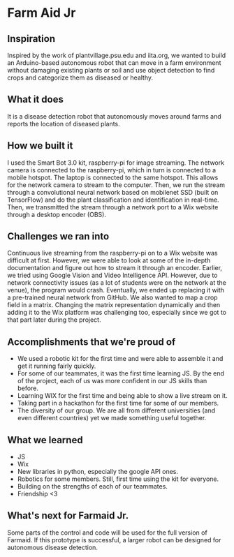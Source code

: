 # Farm Aid Jr
## Inspiration
Inspired by the work of plantvillage.psu.edu and iita.org, we wanted to build an Arduino-based autonomous robot that can move in a farm environment without damaging existing plants or soil and use object detection to find crops and categorize them as diseased or healthy.

## What it does
It is a disease detection robot that autonomously moves around farms and reports the location of diseased plants.

## How we built it
I used the Smart Bot 3.0 kit, raspberry-pi for image streaming. The network camera is connected to the raspberry-pi, which in turn is connected to a mobile hotspot. The laptop is connected to the same hotspot. This allows for the network camera to stream to the computer. Then, we run the stream through a convolutional neural network based on mobilenet SSD (built on TensorFlow) and do the plant classification and identification in real-time. Then, we transmitted the stream through a network port to a Wix website through a desktop encoder (OBS).

## Challenges we ran into
Continuous live streaming from the raspberry-pi on to a Wix website was difficult at first. However, we were able to look at some of the in-depth documentation and figure out how to stream it through an encoder. Earlier, we tried using Google Vision and Video Intelligence API. However, due to network connectivity issues (as a lot of students were on the network at the venue), the program would crash. Eventually, we ended up replacing it with a pre-trained neural network from GitHub. We also wanted to map a crop field in a matrix. Changing the matrix representation dynamically and then adding it to the Wix platform was challenging too, especially since we got to that part later during the project. 

## Accomplishments that we're proud of
- We used a robotic kit for the first time and were able to assemble it and get it running fairly quickly. 
- For some of our teammates, it was the first time learning JS. By the end of the project, each of us was more confident in our JS skills than before.
- Learning WIX for the first time and being able to show a live stream on it.
- Taking part in a hackathon for the first time for some of our members.
- The diversity of our group. We are all from different universities (and even different countries) yet we made something useful together.


## What we learned
- JS
- Wix
- New libraries in python, especially the google API ones.
- Robotics for some members. Still, first time using the kit for everyone.
- Building on the strengths of each of our teammates.
- Friendship <3

## What's next for Farmaid Jr.
Some parts of the control and code will be used for the full version of Farmaid. If this prototype is successful, a larger robot can be designed for autonomous disease detection.
